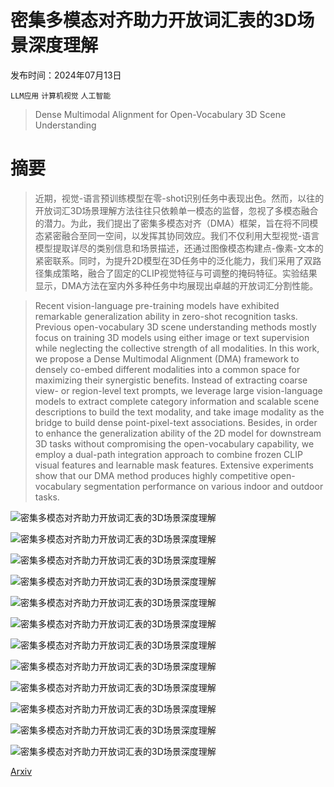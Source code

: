 # 密集多模态对齐助力开放词汇表的3D场景深度理解

发布时间：2024年07月13日

`LLM应用` `计算机视觉` `人工智能`

> Dense Multimodal Alignment for Open-Vocabulary 3D Scene Understanding

# 摘要

> 近期，视觉-语言预训练模型在零-shot识别任务中表现出色。然而，以往的开放词汇3D场景理解方法往往只依赖单一模态的监督，忽视了多模态融合的潜力。为此，我们提出了密集多模态对齐（DMA）框架，旨在将不同模态紧密融合至同一空间，以发挥其协同效应。我们不仅利用大型视觉-语言模型提取详尽的类别信息和场景描述，还通过图像模态构建点-像素-文本的紧密联系。同时，为提升2D模型在3D任务中的泛化能力，我们采用了双路径集成策略，融合了固定的CLIP视觉特征与可调整的掩码特征。实验结果显示，DMA方法在室内外多种任务中均展现出卓越的开放词汇分割性能。

> Recent vision-language pre-training models have exhibited remarkable generalization ability in zero-shot recognition tasks. Previous open-vocabulary 3D scene understanding methods mostly focus on training 3D models using either image or text supervision while neglecting the collective strength of all modalities. In this work, we propose a Dense Multimodal Alignment (DMA) framework to densely co-embed different modalities into a common space for maximizing their synergistic benefits. Instead of extracting coarse view- or region-level text prompts, we leverage large vision-language models to extract complete category information and scalable scene descriptions to build the text modality, and take image modality as the bridge to build dense point-pixel-text associations. Besides, in order to enhance the generalization ability of the 2D model for downstream 3D tasks without compromising the open-vocabulary capability, we employ a dual-path integration approach to combine frozen CLIP visual features and learnable mask features. Extensive experiments show that our DMA method produces highly competitive open-vocabulary segmentation performance on various indoor and outdoor tasks.

![密集多模态对齐助力开放词汇表的3D场景深度理解](../../../paper_images/2407.09781/framework_2.jpg)

![密集多模态对齐助力开放词汇表的3D场景深度理解](../../../paper_images/2407.09781/tags.jpg)

![密集多模态对齐助力开放词汇表的3D场景深度理解](../../../paper_images/2407.09781/comparison.jpg)

![密集多模态对齐助力开放词汇表的3D场景深度理解](../../../paper_images/2407.09781/visualization.jpg)

![密集多模态对齐助力开放词汇表的3D场景深度理解](../../../paper_images/2407.09781/2d_feature_2.jpg)

![密集多模态对齐助力开放词汇表的3D场景深度理解](../../../paper_images/2407.09781/VLM.jpg)

![密集多模态对齐助力开放词汇表的3D场景深度理解](../../../paper_images/2407.09781/rare_obj.jpg)

![密集多模态对齐助力开放词汇表的3D场景深度理解](../../../paper_images/2407.09781/chatbox.jpg)

![密集多模态对齐助力开放词汇表的3D场景深度理解](../../../paper_images/2407.09781/painted_scenes.jpg)

![密集多模态对齐助力开放词汇表的3D场景深度理解](../../../paper_images/2407.09781/llm.jpg)

![密集多模态对齐助力开放词汇表的3D场景深度理解](../../../paper_images/2407.09781/scannet_visualization.jpg)

![密集多模态对齐助力开放词汇表的3D场景深度理解](../../../paper_images/2407.09781/nus_visualization.jpg)

[Arxiv](https://arxiv.org/abs/2407.09781)